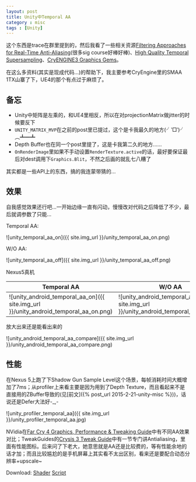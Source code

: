 ```yaml
---
layout: post
title: Unity中Temporal AA
category : misc
tags : [Unity]
---
```


这个东西是trace在群里提到的，然后我看了一些相关资源[Filtering Approaches for
Real-Time Anti-Aliasing](http://iryoku.com/aacourse/)(很多sig course好棒好棒)、[High Quality Temporal Supersampling](https://de45xmedrsdbp.cloudfront.net/Resources/files/TemporalAA_small-59732822.pdf)、[CryENGINE3 Graphics Gems](http://www.crytek.com/download/Sousa_Graphics_Gems_CryENGINE3.pdf)。

在这么多资料(其实是现成代码...)的帮助下，我主要参考CryEngine里的SMAA 1TX山寨了下，UE4的那个有点过于麻烦了。

## 备忘

- Unity中矩阵是左乘的，和UE4里相反，所以在对projectionMatrix做jitter的时候要反下
- `UNITY_MATRIX_MVP`在之前的post里已提过，这个是卡我最久的地方(╯‵□′)╯︵┻━┻
- Depth Buffer也在同一个post里提了，这是卡我第二久的地方……
- `OnRenderImage`里如果不手动设置`RenderTexture.active`的话，最好要保证最后对dest调用下`Graphics.Blit`，不然之后画的就乱七八糟了

其实都是一些API上的东西，搞的我连蒙带猜的...

## 效果

自我感觉效果还行吧...一开始边缘一直有闪动，慢慢改对代码之后降低了不少，最后就调参数了只能...

Temporal AA: 

![unity_temporal_aa_on]({{ site.img_url }}/unity_temporal_aa_on.png)

W/O AA: 

![unity_temporal_aa_off]({{ site.img_url }}/unity_temporal_aa_off.png)

Nexus5真机

| Temporal AA | W/O AA |
|--------------------------------------------------------------------------------------|------------------------------------------------------------------------|
| ![unity_android_temporal_aa_on]({{ site.img_url }}/unity_android_temporal_aa_on.png) | ![unity_android_temporal_aa_off]({{ site.img_url }}/unity_android_temporal_aa_off.png) |

放大出来还是能看出来的

![unity_android_temporal_aa_compare]({{ site.img_url }}/unity_android_temporal_aa_compare.png)

## 性能

在Nexus 5上跑了下Shadow Gun Sample Level这个场景，每帧消耗时间大概增加了7ms；从profiler上来看主要是因为用到了Depth Texture，而且看起来不是直接用的ZBuffer导致的(见[前文]({% post_url 2015-2-21-unity-misc %}))，话说还是Defer大法好-_,-

![unity_profiler_temporal_aa]({{ site.img_url }}/unity_profiler_temporal_aa.jpg)

NVidia在[Far Cry 4 Graphics, Performance & Tweaking Guide](http://www.geforce.com/whats-new/guides/far-cry-4-graphics-performance-and-tweaking-guide#far-cry-4-nvidia-txaa-anti-aliasing)中有不同AA效果对比；TweakGuides的[Crysis 3 Tweak Guide](http://www.tweakguides.com/Crysis3_6.html)中有一节专门讲Antialiasing，里面有性能图标。后来问了下老大，她意思就是AA还是比较费的，等有性能余地的话才加；而且比较尴尬的是手机屏幕上其实看不太出区别，看来还是要配合动态分辨率+upscale~

Download: [Shader](/assets/unity/TemporalAA1Tx.shader) [Script](/assets/unity/TemporalAA.cs)